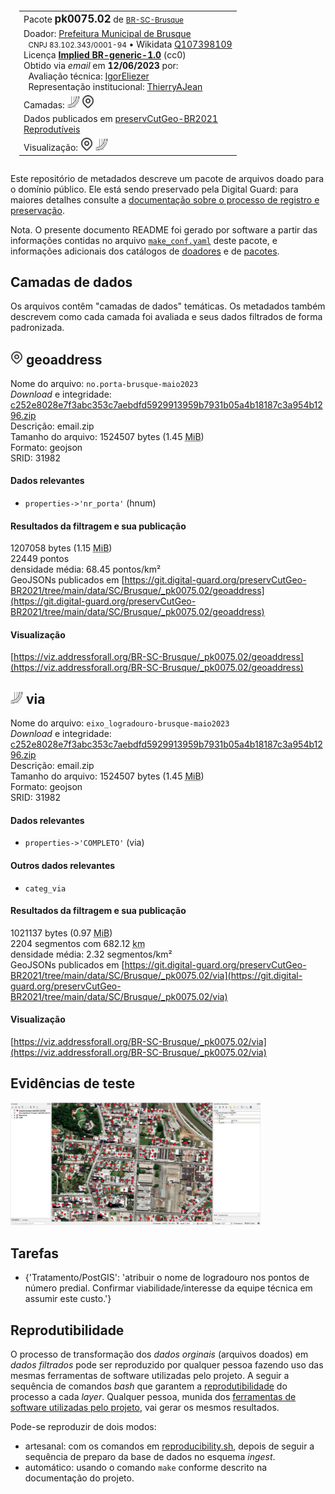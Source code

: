 <aside>
<table align="right" style="padding: 1em">
<tr><td>Pacote <big><b>pk0075.02</b></big> de <small><a target="_afacodes" title="Jurisdição" href="https://afa.codes/BR-SC-Brusque">BR-SC-Brusque</a></small>
</td></tr>
<tr><td>
Doador: <a rel="external" target="_doador" href="https://portal.brusque.sc.gov.br/">Prefeitura Municipal de Brusque</a>
<br/>&nbsp; <small>CNPJ 83.102.343/0001-94</small> • Wikidata <a rel="external" target="_doador" title="link descritor Wikidata do doador" href="https://www.wikidata.org/wiki/Q107398109">Q107398109</a></small><br/>
Licença <a rel="external" target="_doador" href="https://git.digital-guard.org/licenses/blob/master/reports/implied-br-generic-v1.md"><b>Implied BR-generic-1.0</b></a> (cc0)<br/>
Obtido via <i>email</i> em <b>12/06/2023</b> por:
<br/>&nbsp; Avaliação técnica: <a rel="external" target="_gitPerson" title="usuário Git" href="https://github.com/IgorEliezer">IgorEliezer</a>
<br/>&nbsp; Representação institucional: <a rel="external" target="_gitPerson" title="usuário Git" href="https://github.com/ThierryAJean">ThierryAJean</a><br/>
</td></tr>
<tr><td>Camadas: <a title="via" href="#-via"><img src="https://raw.githubusercontent.com/digital-guard/preserv/main/docs/assets/layerIcon-via.png" alt="via" width="20"/></a> <a title="geoaddress" href="#-geoaddress"><img src="https://raw.githubusercontent.com/digital-guard/preserv/main/docs/assets/layerIcon-geoaddress.png" alt="geoaddress" width="20"/></a> </td></tr>
<tr><td>Dados publicados em <a href="https://git.digital-guard.org/preservCutGeo-BR2021/tree/main/data/SC/Brusque/_pk0075.02">preservCutGeo-BR2021</a><br/><a href="#reprodutibilidade">Reprodutíveis</a></td></tr>
<tr><td>Visualização: <a title="geoaddress" href="https://viz.addressforall.org/BR-SC-Brusque/_pk0075.02/geoaddress"><img src="https://raw.githubusercontent.com/digital-guard/preserv/main/docs/assets/layerIcon-geoaddress.png" alt="geoaddress" width="20"/></a> <a title="via" href="https://viz.addressforall.org/BR-SC-Brusque/_pk0075.02/via"><img src="https://raw.githubusercontent.com/digital-guard/preserv/main/docs/assets/layerIcon-via.png" alt="via" width="20"/></a> </td></tr>
</table>
</aside>

<section>

Este repositório de metadados descreve um pacote de arquivos doado para o domínio público. Ele está sendo preservado pela Digital Guard: para maiores detalhes consulte a [documentação sobre o processo de registro e preservação](https://wiki.addressforall.org/doc/Documentação_Digital-guard).

Nota. O presente documento README foi gerado por software a partir das informações contidas no arquivo [`make_conf.yaml`](https://git.digital-guard.org/preserv-BR/blob/main/data/SC/Brusque/_pk0075.02/make_conf.yaml) deste pacote, e informações adicionais dos catálogos de [doadores](https://git.digital-guard.org/preserv-BR/blob/main/data/donor.csv) e de [pacotes](https://git.digital-guard.org/preserv-BR/blob/main/data/donatedPack.csv).

# Camadas de dados

Os arquivos contêm "camadas de dados" temáticas. Os metadados também descrevem como cada camada foi avaliada e seus dados filtrados de forma padronizada.

## <img src="https://raw.githubusercontent.com/digital-guard/preserv/main/docs/assets/layerIcon-geoaddress.png" alt="geoaddress" width="20"/> geoaddress

Nome do arquivo: `no.porta-brusque-maio2023`<br/>*Download* e integridade: [c252e8028e7f3abc353c7aebdfd5929913959b7931b05a4b18187c3a954b1296.zip](http://dl.digital-guard.org/c252e8028e7f3abc353c7aebdfd5929913959b7931b05a4b18187c3a954b1296.zip)<br/>Descrição: email.zip<br/>Tamanho do arquivo: 1524507 bytes (1.45 <abbr title="mebibyte">MiB</abbr>)<br/>Formato: geojson<br/>SRID: 31982

#### Dados relevantes
* `properties->'nr_porta'` (hnum)

#### Resultados da filtragem e sua publicação
1207058 bytes (1.15 <abbr title="mebibyte">MiB</abbr>)<br/>22449 pontos<br/>densidade média: 68.45 pontos/km²<br/>GeoJSONs publicados em [https://git.digital-guard.org/preservCutGeo-BR2021/tree/main/data/SC/Brusque/_pk0075.02/geoaddress](https://git.digital-guard.org/preservCutGeo-BR2021/tree/main/data/SC/Brusque/_pk0075.02/geoaddress)

#### Visualização
[https://viz.addressforall.org/BR-SC-Brusque/_pk0075.02/geoaddress](https://viz.addressforall.org/BR-SC-Brusque/_pk0075.02/geoaddress)
## <img src="https://raw.githubusercontent.com/digital-guard/preserv/main/docs/assets/layerIcon-via.png" alt="via" width="20"/> via

Nome do arquivo: `eixo_logradouro-brusque-maio2023`<br/>*Download* e integridade: [c252e8028e7f3abc353c7aebdfd5929913959b7931b05a4b18187c3a954b1296.zip](http://dl.digital-guard.org/c252e8028e7f3abc353c7aebdfd5929913959b7931b05a4b18187c3a954b1296.zip)<br/>Descrição: email.zip<br/>Tamanho do arquivo: 1524507 bytes (1.45 <abbr title="mebibyte">MiB</abbr>)<br/>Formato: geojson<br/>SRID: 31982

#### Dados relevantes
* `properties->'COMPLETO'` (via)

#### Outros dados relevantes
* `categ_via`

#### Resultados da filtragem e sua publicação
1021137 bytes (0.97 <abbr title="mebibyte">MiB</abbr>)<br/>2204 segmentos com 682.12 <abbr title="quilômetros">km</abbr><br/>densidade média: 2.32 segmentos/km²<br/>GeoJSONs publicados em [https://git.digital-guard.org/preservCutGeo-BR2021/tree/main/data/SC/Brusque/_pk0075.02/via](https://git.digital-guard.org/preservCutGeo-BR2021/tree/main/data/SC/Brusque/_pk0075.02/via)

#### Visualização
[https://viz.addressforall.org/BR-SC-Brusque/_pk0075.02/via](https://viz.addressforall.org/BR-SC-Brusque/_pk0075.02/via)

# Evidências de teste
<img src="qgis.png" width="400"/>

# Tarefas
* {'Tratamento/PostGIS': 'atribuir o nome de logradouro nos pontos de número predial. Confirmar viabilidade/interesse da equipe técnica em assumir este custo.'}
</section>
<section>

# Reprodutibilidade

O processo de transformação dos *dados orginais* (arquivos doados) em *dados filtrados* pode ser reproduzido por qualquer pessoa fazendo uso das mesmas ferramentas de software utilizadas pelo projeto. A seguir a sequência de comandos *bash* que garantem a [reprodutibilidade](https://en.wikipedia.org/wiki/Reproducibility) do processo a cada *layer*. Qualquer pessoa, munida dos [ferramentas de software utilizadas pelo projeto](https://git.AddressForAll.org/suporte/blob/master/docs/pt/infra.md#ambientes-e-ferramentas-de-uso-geral), vai gerar os mesmos resultados.

Pode-se reproduzir de dois modos:
* artesanal: com os comandos em [reproducibility.sh](https://git.digital-guard.org/preserv-BR/blob/main/data/SC/Brusque/_pk0075.02/reproducibility.sh), depois de seguir a sequência de preparo da base de dados no esquema *ingest*.
* automático: usando o comando `make` conforme descrito na documentação do projeto.

</section>

